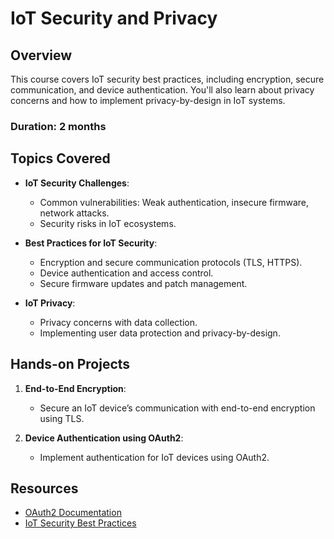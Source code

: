 # IoT Security and Privacy

## Overview
This course covers IoT security best practices, including encryption, secure communication, and device authentication. You'll also learn about privacy concerns and how to implement privacy-by-design in IoT systems.

### Duration: 2 months

## Topics Covered
- **IoT Security Challenges**:
  - Common vulnerabilities: Weak authentication, insecure firmware, network attacks.
  - Security risks in IoT ecosystems.
  
- **Best Practices for IoT Security**:
  - Encryption and secure communication protocols (TLS, HTTPS).
  - Device authentication and access control.
  - Secure firmware updates and patch management.

- **IoT Privacy**:
  - Privacy concerns with data collection.
  - Implementing user data protection and privacy-by-design.

## Hands-on Projects
1. **End-to-End Encryption**:
   - Secure an IoT device’s communication with end-to-end encryption using TLS.

2. **Device Authentication using OAuth2**:
   - Implement authentication for IoT devices using OAuth2.

## Resources
- [OAuth2 Documentation](https://oauth.net/2/)
- [IoT Security Best Practices](https://www.iotsecurityfoundation.org/)

